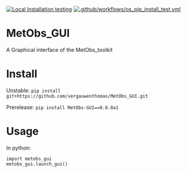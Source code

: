 [![Local Installation testing](https://github.com/vergauwenthomas/MetObs_GUI/actions/workflows/os_istall_test.yml/badge.svg)](https://github.com/vergauwenthomas/MetObs_GUI/actions/workflows/os_istall_test.yml)
[![.github/workflows/os_pip_install_test.yml](https://github.com/vergauwenthomas/MetObs_GUI/actions/workflows/os_pip_install_test.yml/badge.svg)](https://github.com/vergauwenthomas/MetObs_GUI/actions/workflows/os_pip_install_test.yml)


# MetObs_GUI
A Graphical interface of the MetObs_toolkit

# Install
Unstable: 
`pip install git+https://github.com/vergauwenthomas/MetObs_GUI.git`

Prerelease:
`pip install MetObs-GUI==0.0.0a1`

# Usage
In python:

```
import metobs_gui 
metobs_gui.launch_gui()
```
